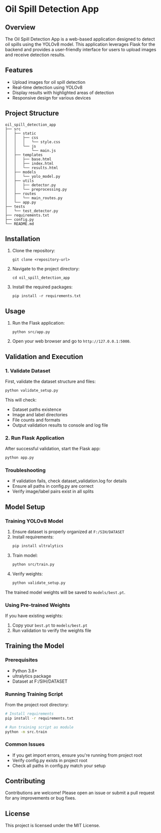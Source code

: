 # Oil Spill Detection App

## Overview
The Oil Spill Detection App is a web-based application designed to detect oil spills using the YOLOv8 model. This application leverages Flask for the backend and provides a user-friendly interface for users to upload images and receive detection results.

## Features
- Upload images for oil spill detection
- Real-time detection using YOLOv8
- Display results with highlighted areas of detection
- Responsive design for various devices

## Project Structure
```
oil_spill_detection_app
├── src
│   ├── static
│   │   ├── css
│   │   │   └── style.css
│   │   └── js
│   │       └── main.js
│   ├── templates
│   │   ├── base.html
│   │   ├── index.html
│   │   └── results.html
│   ├── models
│   │   └── yolo_model.py
│   ├── utils
│   │   ├── detector.py
│   │   └── preprocessing.py
│   ├── routes
│   │   └── main_routes.py
│   └── app.py
├── tests
│   └── test_detector.py
├── requirements.txt
├── config.py
└── README.md
```

## Installation
1. Clone the repository:
   ```
   git clone <repository-url>
   ```
2. Navigate to the project directory:
   ```
   cd oil_spill_detection_app
   ```
3. Install the required packages:
   ```
   pip install -r requirements.txt
   ```

## Usage
1. Run the Flask application:
   ```
   python src/app.py
   ```
2. Open your web browser and go to `http://127.0.0.1:5000`.

## Validation and Execution

### 1. Validate Dataset
First, validate the dataset structure and files:
```bash
python validate_setup.py
```
This will check:
- Dataset paths existence
- Image and label directories
- File counts and formats
- Output validation results to console and log file

### 2. Run Flask Application
After successful validation, start the Flask app:
```bash
python app.py
```

### Troubleshooting
- If validation fails, check dataset_validation.log for details
- Ensure all paths in config.py are correct
- Verify image/label pairs exist in all splits

## Model Setup

### Training YOLOv8 Model

1. Ensure dataset is properly organized at `F:/SIH/DATASET`
2. Install requirements:
   ```bash
   pip install ultralytics
   ```
3. Train model:
   ```bash
   python src/train.py
   ```
4. Verify weights:
   ```bash
   python validate_setup.py
   ```

The trained model weights will be saved to `models/best.pt`.

### Using Pre-trained Weights

If you have existing weights:
1. Copy your `best.pt` to `models/best.pt`
2. Run validation to verify the weights file

## Training the Model

### Prerequisites
- Python 3.8+
- ultralytics package
- Dataset at F:/SIH/DATASET

### Running Training Script
From the project root directory:
```bash
# Install requirements
pip install -r requirements.txt

# Run training script as module
python -m src.train
```

### Common Issues
- If you get import errors, ensure you're running from project root
- Verify config.py exists in project root
- Check all paths in config.py match your setup

## Contributing
Contributions are welcome! Please open an issue or submit a pull request for any improvements or bug fixes.

## License
This project is licensed under the MIT License.